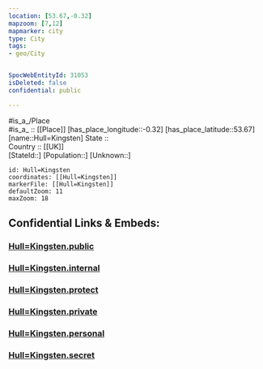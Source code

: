 ```yaml
---
location: [53.67,-0.32] 
mapzoom: [7,12] 
mapmarker: city 
type: City
tags:
- geo/City


SpocWebEntityId: 31053
isDeleted: false
confidential: public

---
```

#is_a_/Place  
#is_a_ :: [[Place]] 
[has_place_longitude::-0.32] 
[has_place_latitude::53.67] 
[name::Hull=Kingsten] 
State ::  
Country :: [[UK]]  
[StateId::] 
[Population::] 
[Unknown::] 


```leaflet
id: Hull=Kingsten
coordinates: [[Hull=Kingsten]] 
markerFile: [[Hull=Kingsten]] 
defaultZoom: 11 
maxZoom: 18
```


## Confidential Links & Embeds: 

### [Hull=Kingsten.public](/_public/\Earth\Continent\Europe\Europe~North\UK\England\Regions~England\Yorkshire_and_the_Humber\Lincolnshire~North\cities~NorthLincolnshireHull=Kingsten.public.md) 

### [Hull=Kingsten.internal](/_internal/\Earth\Continent\Europe\Europe~North\UK\England\Regions~England\Yorkshire_and_the_Humber\Lincolnshire~North\cities~NorthLincolnshireHull=Kingsten.internal.md) 

### [Hull=Kingsten.protect](/_protect/\Earth\Continent\Europe\Europe~North\UK\England\Regions~England\Yorkshire_and_the_Humber\Lincolnshire~North\cities~NorthLincolnshireHull=Kingsten.protect.md) 

### [Hull=Kingsten.private](/_private/\Earth\Continent\Europe\Europe~North\UK\England\Regions~England\Yorkshire_and_the_Humber\Lincolnshire~North\cities~NorthLincolnshireHull=Kingsten.private.md) 

### [Hull=Kingsten.personal](/_personal/\Earth\Continent\Europe\Europe~North\UK\England\Regions~England\Yorkshire_and_the_Humber\Lincolnshire~North\cities~NorthLincolnshireHull=Kingsten.personal.md) 

### [Hull=Kingsten.secret](/_secret/\Earth\Continent\Europe\Europe~North\UK\England\Regions~England\Yorkshire_and_the_Humber\Lincolnshire~North\cities~NorthLincolnshireHull=Kingsten.secret.md)

